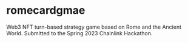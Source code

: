 # romecardgmae
 Web3 NFT turn-based strategy game based on Rome and the Ancient World. Submitted to the Spring 2023 Chainlink Hackathon.
